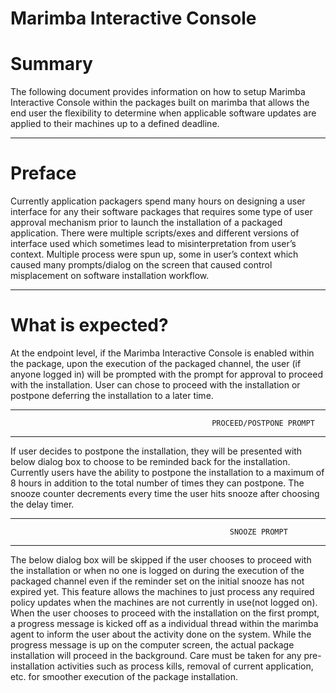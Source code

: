 # Marimba Interactive Console


# **Summary**
  
The following document provides information on how to setup Marimba Interactive Console within the packages built on marimba that allows the end user the flexibility to determine when applicable software updates are applied to their machines up to a defined deadline.  
***
# **Preface**
  
Currently application packagers spend many hours on designing a user interface for any their software packages that requires some type of user approval mechanism prior to launch the installation of a packaged application. There were multiple scripts/exes and different versions of interface used which sometimes lead to misinterpretation from user’s context. Multiple process were spun up, some in user’s context which caused many prompts/dialog on the screen that caused control misplacement on software installation workflow.     
***
# **What is expected?**
  
At the endpoint level, if the Marimba Interactive Console is enabled within the package, upon the execution of the packaged channel, the user (if anyone logged in) will be prompted with the prompt for approval to proceed with the installation. User can chose to proceed with the installation or postpone deferring the installation to a later time.
***
                                                 PROCEED/POSTPONE PROMPT
***
If user decides to postpone the installation, they will be presented with below dialog box to choose to be reminded back for the installation. Currently users have the ability to postpone the installation to a maximum of 8 hours in addition to the total number of times they can postpone. The snooze counter decrements every time the user hits snooze after choosing the delay timer. 
***
                                                     SNOOZE PROMPT
***
The below dialog box will be skipped if the user chooses to proceed with the installation or when no one is logged on during the execution of the packaged channel even if the reminder set on the initial snooze has not expired yet. This feature allows the machines to just process any required policy updates when the machines are not currently in use(not logged on).
When the user chooses to proceed with the installation on the first prompt, a progress message is kicked off as a individual thread within the marimba agent to inform the user about the activity done on the system. While the progress message is up on the computer screen, the actual package installation will proceed in the background. Care must be taken for any pre-installation activities such as process kills, removal of current application, etc. for smoother execution of the package installation. 


